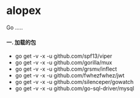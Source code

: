 # alopex
Go .....

#### 一. 加载的包
* go get -v -x -u github.com/spf13/viper
* go get -v -x -u github.com/gorilla/mux
* go get -v -x -u github.com/grsmv/inflect
* go get -v -x -u github.com/fwhezfwhez/jwt
* go get -v -x -u github.com/silenceper/gowatch
* go get -v -x -u github.com/go-sql-driver/mysql
